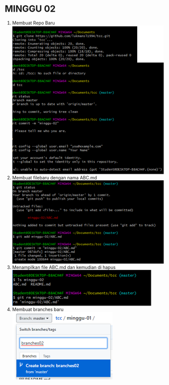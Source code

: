 # MINGGU 02  

1. Membuat Repo Baru  
![2](images/1.png)  
2. Membuat filebaru dengan nama ABC.md  
![2](images/2.png)
3. Menampilkan file ABC.md dan kemudian di hapus  
![2](images/3.png)  
4. Membuat branches baru  
![2](images/4.png)  
